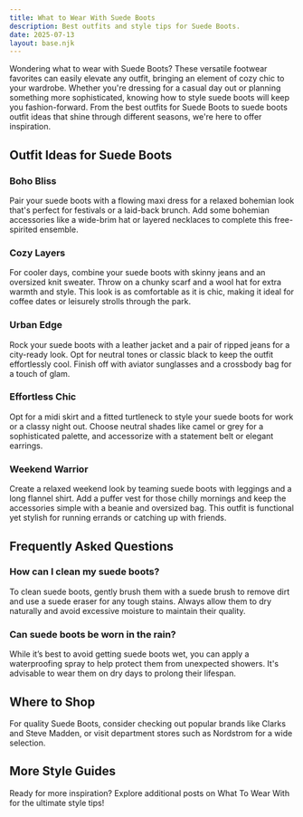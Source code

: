```yaml
---
title: What to Wear With Suede Boots
description: Best outfits and style tips for Suede Boots.
date: 2025-07-13
layout: base.njk
---
```


Wondering what to wear with Suede Boots? These versatile footwear favorites can easily elevate any outfit, bringing an element of cozy chic to your wardrobe. Whether you're dressing for a casual day out or planning something more sophisticated, knowing how to style suede boots will keep you fashion-forward. From the best outfits for Suede Boots to suede boots outfit ideas that shine through different seasons, we're here to offer inspiration.

## Outfit Ideas for Suede Boots

### Boho Bliss
Pair your suede boots with a flowing maxi dress for a relaxed bohemian look that's perfect for festivals or a laid-back brunch. Add some bohemian accessories like a wide-brim hat or layered necklaces to complete this free-spirited ensemble.

### Cozy Layers
For cooler days, combine your suede boots with skinny jeans and an oversized knit sweater. Throw on a chunky scarf and a wool hat for extra warmth and style. This look is as comfortable as it is chic, making it ideal for coffee dates or leisurely strolls through the park.

### Urban Edge
Rock your suede boots with a leather jacket and a pair of ripped jeans for a city-ready look. Opt for neutral tones or classic black to keep the outfit effortlessly cool. Finish off with aviator sunglasses and a crossbody bag for a touch of glam.

### Effortless Chic
Opt for a midi skirt and a fitted turtleneck to style your suede boots for work or a classy night out. Choose neutral shades like camel or grey for a sophisticated palette, and accessorize with a statement belt or elegant earrings.

### Weekend Warrior
Create a relaxed weekend look by teaming suede boots with leggings and a long flannel shirt. Add a puffer vest for those chilly mornings and keep the accessories simple with a beanie and oversized bag. This outfit is functional yet stylish for running errands or catching up with friends.

## Frequently Asked Questions

### How can I clean my suede boots?
To clean suede boots, gently brush them with a suede brush to remove dirt and use a suede eraser for any tough stains. Always allow them to dry naturally and avoid excessive moisture to maintain their quality.

### Can suede boots be worn in the rain?
While it’s best to avoid getting suede boots wet, you can apply a waterproofing spray to help protect them from unexpected showers. It's advisable to wear them on dry days to prolong their lifespan.

## Where to Shop

For quality Suede Boots, consider checking out popular brands like Clarks and Steve Madden, or visit department stores such as Nordstrom for a wide selection.

## More Style Guides

Ready for more inspiration? Explore additional posts on What To Wear With for the ultimate style tips!